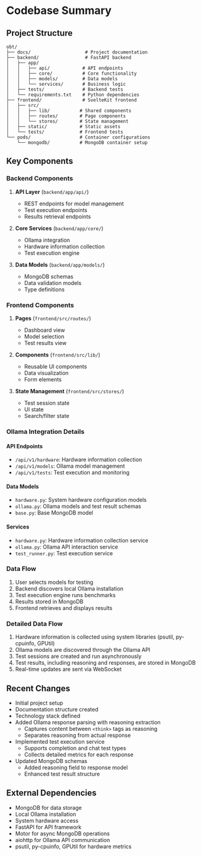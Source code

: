 # Codebase Summary

## Project Structure

```
obt/
├── docs/                    # Project documentation
├── backend/                 # FastAPI backend
│   ├── app/
│   │   ├── api/            # API endpoints
│   │   ├── core/           # Core functionality
│   │   ├── models/         # Data models
│   │   └── services/       # Business logic
│   ├── tests/              # Backend tests
│   └── requirements.txt    # Python dependencies
├── frontend/               # SvelteKit frontend
│   ├── src/
│   │   ├── lib/           # Shared components
│   │   ├── routes/        # Page components
│   │   └── stores/        # State management
│   ├── static/            # Static assets
│   └── tests/             # Frontend tests
└── pods/                  # Container configurations
    └── mongodb/           # MongoDB container setup
```

## Key Components

### Backend Components
1. **API Layer** (`backend/app/api/`)
   - REST endpoints for model management
   - Test execution endpoints
   - Results retrieval endpoints

2. **Core Services** (`backend/app/core/`)
   - Ollama integration
   - Hardware information collection
   - Test execution engine

3. **Data Models** (`backend/app/models/`)
   - MongoDB schemas
   - Data validation models
   - Type definitions

### Frontend Components
1. **Pages** (`frontend/src/routes/`)
   - Dashboard view
   - Model selection
   - Test results view

2. **Components** (`frontend/src/lib/`)
   - Reusable UI components
   - Data visualization
   - Form elements

3. **State Management** (`frontend/src/stores/`)
   - Test session state
   - UI state
   - Search/filter state

### Ollama Integration Details
#### API Endpoints
- `/api/v1/hardware`: Hardware information collection
- `/api/v1/models`: Ollama model management
- `/api/v1/tests`: Test execution and monitoring

#### Data Models
- `hardware.py`: System hardware configuration models
- `ollama.py`: Ollama models and test result schemas
- `base.py`: Base MongoDB model

#### Services
- `hardware.py`: Hardware information collection service
- `ollama.py`: Ollama API interaction service
- `test_runner.py`: Test execution service

### Data Flow
1. User selects models for testing
2. Backend discovers local Ollama installation
3. Test execution engine runs benchmarks
4. Results stored in MongoDB
5. Frontend retrieves and displays results

### Detailed Data Flow
1. Hardware information is collected using system libraries (psutil, py-cpuinfo, GPUtil)
2. Ollama models are discovered through the Ollama API
3. Test sessions are created and run asynchronously
4. Test results, including reasoning and responses, are stored in MongoDB
5. Real-time updates are sent via WebSocket

## Recent Changes
- Initial project setup
- Documentation structure created
- Technology stack defined
- Added Ollama response parsing with reasoning extraction
   - Captures content between `<think>` tags as reasoning
   - Separates reasoning from actual response
- Implemented test execution service
   - Supports completion and chat test types
   - Collects detailed metrics for each response
- Updated MongoDB schemas
   - Added reasoning field to response model
   - Enhanced test result structure

## External Dependencies
- MongoDB for data storage
- Local Ollama installation
- System hardware access
- FastAPI for API framework
- Motor for async MongoDB operations
- aiohttp for Ollama API communication
- psutil, py-cpuinfo, GPUtil for hardware metrics
